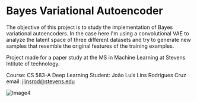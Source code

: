 # Bayes Variational Autoencoder

The objective of this project is to study the implementation of Bayes variational autoencoders. In the case here I'm using a convolutional VAE to analyze the latent space of three different datasets and try to generate new samples that resemble the original features of the training examples.

Project made for a paper study at the MS in Machine Learning at Stevens Intitute of technology.

Course: CS 583-A Deep Learning
Student: João Luís Lins Rodrigues Cruz
email: jlinsrod@stevens.edu

![Image4](interpolation.jpeg)
